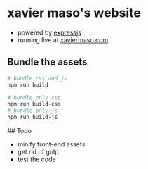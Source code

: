 # xavier maso's website

  * powered by [expressjs](http://expressjs.com/)
  * running live at [xaviermaso.com](http://xaviermaso.com/)

## Bundle the assets

```bash
# bundle css and js
npm run build

# bundle only css
npm run build-css
# bundle only js
npm run build-js
```

## Todo

  * minify front-end assets
  * get rid of gulp
  * test the code
